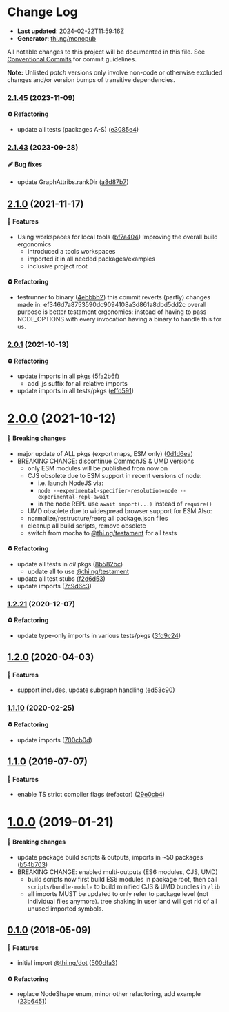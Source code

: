 # Change Log

- **Last updated**: 2024-02-22T11:59:16Z
- **Generator**: [thi.ng/monopub](https://thi.ng/monopub)

All notable changes to this project will be documented in this file.
See [Conventional Commits](https://conventionalcommits.org/) for commit guidelines.

**Note:** Unlisted _patch_ versions only involve non-code or otherwise excluded changes
and/or version bumps of transitive dependencies.

### [2.1.45](https://github.com/thi-ng/umbrella/tree/@thi.ng/dot@2.1.45) (2023-11-09)

#### ♻️ Refactoring

- update all tests (packages A-S) ([e3085e4](https://github.com/thi-ng/umbrella/commit/e3085e4))

### [2.1.43](https://github.com/thi-ng/umbrella/tree/@thi.ng/dot@2.1.43) (2023-09-28)

#### 🩹 Bug fixes

- update GraphAttribs.rankDir ([a8d87b7](https://github.com/thi-ng/umbrella/commit/a8d87b7))

## [2.1.0](https://github.com/thi-ng/umbrella/tree/@thi.ng/dot@2.1.0) (2021-11-17)

#### 🚀 Features

- Using workspaces for local tools ([bf7a404](https://github.com/thi-ng/umbrella/commit/bf7a404))
  Improving the overall build ergonomics
  - introduced a tools workspaces
  - imported it in all needed packages/examples
  - inclusive project root

#### ♻️ Refactoring

- testrunner to binary ([4ebbbb2](https://github.com/thi-ng/umbrella/commit/4ebbbb2))
  this commit reverts (partly) changes made in:
  ef346d7a8753590dc9094108a3d861a8dbd5dd2c
  overall purpose is better testament ergonomics:
  instead of having to pass NODE_OPTIONS with every invocation
  having a binary to handle this for us.

### [2.0.1](https://github.com/thi-ng/umbrella/tree/@thi.ng/dot@2.0.1) (2021-10-13)

#### ♻️ Refactoring

- update imports in all pkgs ([5fa2b6f](https://github.com/thi-ng/umbrella/commit/5fa2b6f))
  - add .js suffix for all relative imports
- update imports in all tests/pkgs ([effd591](https://github.com/thi-ng/umbrella/commit/effd591))

# [2.0.0](https://github.com/thi-ng/umbrella/tree/@thi.ng/dot@2.0.0) (2021-10-12)

#### 🛑 Breaking changes

- major update of ALL pkgs (export maps, ESM only) ([0d1d6ea](https://github.com/thi-ng/umbrella/commit/0d1d6ea))
- BREAKING CHANGE: discontinue CommonJS & UMD versions
  - only ESM modules will be published from now on
  - CJS obsolete due to ESM support in recent versions of node:
    - i.e. launch NodeJS via:
    - `node --experimental-specifier-resolution=node --experimental-repl-await`
    - in the node REPL use `await import(...)` instead of `require()`
  - UMD obsolete due to widespread browser support for ESM
  Also:
  - normalize/restructure/reorg all package.json files
  - cleanup all build scripts, remove obsolete
  - switch from mocha to [@thi.ng/testament](https://github.com/thi-ng/umbrella/tree/main/packages/testament) for all tests

#### ♻️ Refactoring

- update all tests in _all_ pkgs ([8b582bc](https://github.com/thi-ng/umbrella/commit/8b582bc))
  - update all to use [@thi.ng/testament](https://github.com/thi-ng/umbrella/tree/main/packages/testament)
- update all test stubs ([f2d6d53](https://github.com/thi-ng/umbrella/commit/f2d6d53))
- update imports ([7c9d6c3](https://github.com/thi-ng/umbrella/commit/7c9d6c3))

### [1.2.21](https://github.com/thi-ng/umbrella/tree/@thi.ng/dot@1.2.21) (2020-12-07)

#### ♻️ Refactoring

- update type-only imports in various tests/pkgs ([3fd9c24](https://github.com/thi-ng/umbrella/commit/3fd9c24))

## [1.2.0](https://github.com/thi-ng/umbrella/tree/@thi.ng/dot@1.2.0) (2020-04-03)

#### 🚀 Features

- support includes, update subgraph handling ([ed53c90](https://github.com/thi-ng/umbrella/commit/ed53c90))

### [1.1.10](https://github.com/thi-ng/umbrella/tree/@thi.ng/dot@1.1.10) (2020-02-25)

#### ♻️ Refactoring

- update imports ([700cb0d](https://github.com/thi-ng/umbrella/commit/700cb0d))

## [1.1.0](https://github.com/thi-ng/umbrella/tree/@thi.ng/dot@1.1.0) (2019-07-07)

#### 🚀 Features

- enable TS strict compiler flags (refactor) ([29e0cb4](https://github.com/thi-ng/umbrella/commit/29e0cb4))

# [1.0.0](https://github.com/thi-ng/umbrella/tree/@thi.ng/dot@1.0.0) (2019-01-21)

#### 🛑 Breaking changes

- update package build scripts & outputs, imports in ~50 packages ([b54b703](https://github.com/thi-ng/umbrella/commit/b54b703))
- BREAKING CHANGE: enabled multi-outputs (ES6 modules, CJS, UMD)
  - build scripts now first build ES6 modules in package root, then call
    `scripts/bundle-module` to build minified CJS & UMD bundles in `/lib`
  - all imports MUST be updated to only refer to package level
    (not individual files anymore). tree shaking in user land will get rid of
    all unused imported symbols.

## [0.1.0](https://github.com/thi-ng/umbrella/tree/@thi.ng/dot@0.1.0) (2018-05-09)

#### 🚀 Features

- initial import [@thi.ng/dot](https://github.com/thi-ng/umbrella/tree/main/packages/dot) ([500dfa3](https://github.com/thi-ng/umbrella/commit/500dfa3))

#### ♻️ Refactoring

- replace NodeShape enum, minor other refactoring, add example ([23b6451](https://github.com/thi-ng/umbrella/commit/23b6451))
